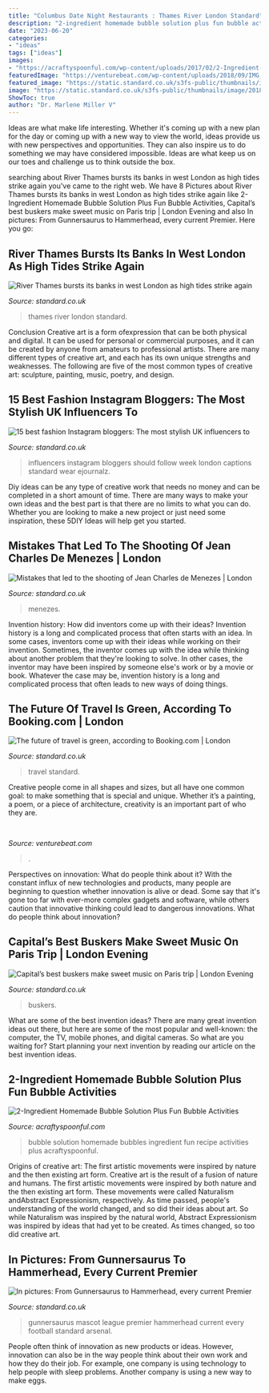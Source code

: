 ```yaml
---
title: "Columbus Date Night Restaurants : Thames River London Standard"
description: "2-ingredient homemade bubble solution plus fun bubble activities"
date: "2023-06-20"
categories:
- "ideas"
tags: ["ideas"]
images:
- "https://acraftyspoonful.com/wp-content/uploads/2017/02/2-Ingredient-Homemade-Bubble-Solution-and-other-awesome-ways-to-use-bubbles.jpg"
featuredImage: "https://venturebeat.com/wp-content/uploads/2018/09/IMG_20180903_102707-1.jpg?w=757"
featured_image: "https://static.standard.co.uk/s3fs-public/thumbnails/image/2016/02/24/08/thamesflooding2402e.jpg"
image: "https://static.standard.co.uk/s3fs-public/thumbnails/image/2018/02/05/14/gannistreetstyle11.jpg"
ShowToc: true
author: "Dr. Marlene Miller V"
---
```



Ideas are what make life interesting. Whether it's coming up with a new plan for the day or coming up with a new way to view the world, ideas provide us with new perspectives and opportunities. They can also inspire us to do something we may have considered impossible. Ideas are what keep us on our toes and challenge us to think outside the box.

	

		
searching about River Thames bursts its banks in west London as high tides strike again you've came to the right web. We have 8 Pictures about River Thames bursts its banks in west London as high tides strike again like 2-Ingredient Homemade Bubble Solution Plus Fun Bubble Activities, Capital’s best buskers make sweet music on Paris trip | London Evening and also In pictures: From Gunnersaurus to Hammerhead, every current Premier. Here you go:
		
    
## River Thames Bursts Its Banks In West London As High Tides Strike Again

<img loading=lazy src="https://static.standard.co.uk/s3fs-public/thumbnails/image/2016/02/24/08/thamesflooding2402e.jpg" onerror="this.onerror=null;this.src='https://tse2.mm.bing.net/th?id=OIP.xs9WG3LYFU6P3Bi7XNqiywHaE8&amp;pid=15.1';" alt="River Thames bursts its banks in west London as high tides strike again">

_Source: standard.co.uk_

>thames river london standard. 

	

Conclusion
Creative art is a form ofexpression that can be both physical and digital. It can be used for personal or commercial purposes, and it can be created by anyone from amateurs to professional artists. There are many different types of creative art, and each has its own unique strengths and weaknesses. The following are five of the most common types of creative art: sculpture, painting, music, poetry, and design.

    
## 15 Best Fashion Instagram Bloggers: The Most Stylish UK Influencers To

<img loading=lazy src="https://static.standard.co.uk/s3fs-public/thumbnails/image/2018/02/05/14/gannistreetstyle11.jpg" onerror="this.onerror=null;this.src='https://tse1.mm.bing.net/th?id=OIP.NSrBZ6oQ6oy3q1Xa_1CRpQHaE8&amp;pid=15.1';" alt="15 best fashion Instagram bloggers: The most stylish UK influencers to">

_Source: standard.co.uk_

>influencers instagram bloggers should follow week london captions standard wear ejournalz. 

	

Diy ideas can be any type of creative work that needs no money and can be completed in a short amount of time. There are many ways to make your own ideas and the best part is that there are no limits to what you can do. Whether you are looking to make a new project or just need some inspiration, these 5DIY Ideas will help get you started.

    
## Mistakes That Led To The Shooting Of Jean Charles De Menezes | London

<img loading=lazy src="https://www.standard.co.uk/s3fs-public/thumbnails/image/2012/01/03/09/cctv-menezes-death-415x275.jpg" onerror="this.onerror=null;this.src='https://tse4.mm.bing.net/th?id=OIP.mrD72JOKfwl88DLFY45c3AAAAA&amp;pid=15.1';" alt="Mistakes that led to the shooting of Jean Charles de Menezes | London">

_Source: standard.co.uk_

>menezes. 

	

Invention history: How did inventors come up with their ideas?
Invention history is a long and complicated process that often starts with an idea. In some cases, inventors come up with their ideas while working on their invention. Sometimes, the inventor comes up with the idea while thinking about another problem that they're looking to solve. In other cases, the inventor may have been inspired by someone else's work or by a movie or book. Whatever the case may be, invention history is a long and complicated process that often leads to new ways of doing things.

    
## The Future Of Travel Is Green, According To Booking.com | London

<img loading=lazy src="https://static.standard.co.uk/s3fs-public/thumbnails/image/2019/09/20/11/green-woman-travel-shutterstock.jpg" onerror="this.onerror=null;this.src='https://tse2.mm.bing.net/th?id=OIP.c5SDU0mksCqn5lSx-HErqQHaE8&amp;pid=15.1';" alt="The future of travel is green, according to Booking.com | London">

_Source: standard.co.uk_

>travel standard. 

	

Creative people come in all shapes and sizes, but all have one common goal: to make something that is special and unique. Whether it’s a painting, a poem, or a piece of architecture, creativity is an important part of who they are.

    
## 

<img loading=lazy src="https://venturebeat.com/wp-content/uploads/2018/09/IMG_20180903_102707-1.jpg?w=757" onerror="this.onerror=null;this.src='https://tse3.mm.bing.net/th?id=OIP.Dnhhdm2edEw4m6F1HTB_ZgHaF3&amp;pid=15.1';" alt="">

_Source: venturebeat.com_

>. 

	

Perspectives on innovation: What do people think about it?
With the constant influx of new technologies and products, many people are beginning to question whether innovation is alive or dead. Some say that it's gone too far with ever-more complex gadgets and software, while others caution that innovative thinking could lead to dangerous innovations. What do people think about innovation?

    
## Capital’s Best Buskers Make Sweet Music On Paris Trip | London Evening

<img loading=lazy src="https://static.standard.co.uk/s3fs-public/thumbnails/image/2014/04/11/09/busjk.jpg" onerror="this.onerror=null;this.src='https://tse1.mm.bing.net/th?id=OIP.bJ1xSze0b0sHsOPREg-gHgHaE8&amp;pid=15.1';" alt="Capital’s best buskers make sweet music on Paris trip | London Evening">

_Source: standard.co.uk_

>buskers. 

	

What are some of the best invention ideas?
There are many great invention ideas out there, but here are some of the most popular and well-known: the computer, the TV, mobile phones, and digital cameras. So what are you waiting for? Start planning your next invention by reading our article on the best invention ideas.

    
## 2-Ingredient Homemade Bubble Solution Plus Fun Bubble Activities

<img loading=lazy src="https://acraftyspoonful.com/wp-content/uploads/2017/02/2-Ingredient-Homemade-Bubble-Solution-and-other-awesome-ways-to-use-bubbles.jpg" onerror="this.onerror=null;this.src='https://tse4.mm.bing.net/th?id=OIP.t_j_b-GsN5yVX8LJa-oGFQHaLM&amp;pid=15.1';" alt="2-Ingredient Homemade Bubble Solution Plus Fun Bubble Activities">

_Source: acraftyspoonful.com_

>bubble solution homemade bubbles ingredient fun recipe activities plus acraftyspoonful. 

	

Origins of creative art: The first artistic movements were inspired by nature and the then existing art form.
Creative art is the result of a fusion of nature and humans. The first artistic movements were inspired by both nature and the then existing art form. These movements were called Naturalism andAbstract Expressionism, respectively. As time passed, people's understanding of the world changed, and so did their ideas about art. So while Naturalism was inspired by the natural world, Abstract Expressionism was inspired by ideas that had yet to be created. As times changed, so too did creative art.

    
## In Pictures: From Gunnersaurus To Hammerhead, Every Current Premier

<img loading=lazy src="https://static.standard.co.uk/s3fs-public/thumbnails/image/2013/10/09/08/Gunnersaurus_1.jpg" onerror="this.onerror=null;this.src='https://tse1.mm.bing.net/th?id=OIP.Gg3c-rgFB2sbVqWPAf2xywHaLH&amp;pid=15.1';" alt="In pictures: From Gunnersaurus to Hammerhead, every current Premier">

_Source: standard.co.uk_

>gunnersaurus mascot league premier hammerhead current every football standard arsenal. 

	

People often think of innovation as new products or ideas. However, innovation can also be in the way people think about their own work and how they do their job. For example, one company is using technology to help people with sleep problems. Another company is using a new way to make eggs.

